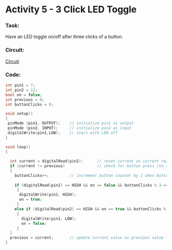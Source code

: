 # Activity 5 - 3 Click LED Toggle

### Task:
Have an LED toggle on/off after three clicks of a button.

### Circuit:
[Circuit](https://github.com/bmesbuildteamucla/bmesbuildteamucla.github.io/blob/master/Workshops/Workshop%202%20-%20Coding%20and%20Arduino/Activity%205%20%20-%203%20Click%20LED%20Toggle/Activity%205.png)

### Code:
```C++
int pin1 = 7; 
int pin2 = 12; 
bool on = false;
int previous = 0;
int buttonClicks = 0;

void setup() 
{ 
 pinMode (pin1, OUTPUT); 	// initialize pin1 as output
 pinMode (pin2, INPUT); 	// initialize pin2 as input
 digitalWrite(pin1,LOW);	// start with LED off
}

void loop() 
{
  
  int current = digitalRead(pin2);		// reset current as current reading
  if (current != previous)				// check for button press (to account for holding)
  {
    buttonClicks++;			// increment button counter by 1 when button is pressed    
  	
    if (digitalRead(pin2) == HIGH && on == false && buttonClicks % 3 == 0)
  	 {
  	  digitalWrite(pin1, HIGH);
  	  on = true;
 	 }
 	else if (digitalRead(pin2) == HIGH && on == true && buttonClicks % 3 == 0) 
 	 {
 	   digitalWrite(pin1, LOW);
 	   on = false;
 	 }
  }
  previous = current;		// update current value as previous value for next iteration
}
```
